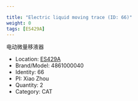 ```yaml
---

title: "Electric liquid moving trace (ID: 66)"
weight: 0
tags: [ES429A]
---
```


电动微量移液器

<!--more-->



- Location: [ES429A](../../tags/es429a)
- Brand/Model: 4861000040
- Identity: 66
- PI: Xiao Zhou
- Quantity: 2
- Category: CAT







